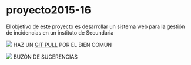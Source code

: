 # proyecto2015-16

El objetivo de este proyecto es desarrollar un sistema web para la gestión de incidencias en un instituto de Secundaria

![](http://findicons.com/files/icons/584/the_last_order_plus/128/alarm.png) HAZ UN [GIT PULL](https://github.com/profeIAP/panelDeControl/wiki#actualizaci%C3%B3n) POR EL BIEN COMÚN


![](http://findicons.com/files/icons/2209/beos/128/beos_mailbox.png) BUZÓN DE SUGERENCIAS 
